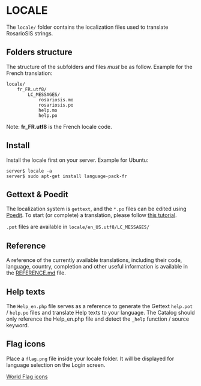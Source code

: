 LOCALE
======

The `locale/` folder contains the localization files used to translate RosarioSIS strings.


Folders structure
-----------------
The structure of the subfolders and files _must_ be as follow.
Example for the French translation:
```
locale/
	fr_FR.utf8/
		LC_MESSAGES/
			rosariosis.mo
			rosariosis.po
			help.mo
			help.po
```
Note: **fr_FR.utf8** is the French locale code.


Install
-------
Install the locale first on your server.
Example for Ubuntu:
```
server$ locale -a
server$ sudo apt-get install language-pack-fr
```


Gettext & Poedit
----------------
The localization system is `gettext`, and the `*.po` files can be edited using [Poedit](http://poedit.net/). To start (or complete) a translation, please follow [this tutorial](https://gitlab.com/francoisjacquet/rosariosis/wikis/Localizing,-translate-RosarioSIS-with-Poedit).

`.pot` files are available in `locale/en_US.utf8/LC_MESSAGES/`


Reference
---------
A reference of the currently available translations, including their code, language, country, completion and other useful information is available in the [REFERENCE.md](REFERENCE.md) file.


Help texts
----------
The `Help_en.php` file serves as a reference to generate the Gettext `help.pot` / `help.po` files
and translate Help texts to your language.
The Catalog should only reference the Help_en.php file and detect the `_help` function / source keyword.


Flag icons
----------
Place a `flag.png` file inside your locale folder. It will be displayed for language selection on the Login screen.

[World Flag icons](http://www.customicondesign.com/free-icons/flag-icon-set/all-in-one-country-flag-icon-set/)
